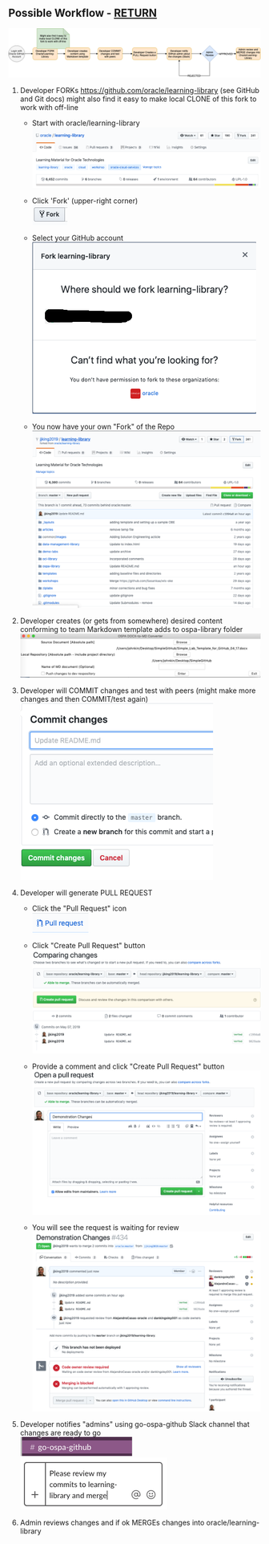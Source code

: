 ## Possible Workflow - [RETURN](README.md)

![](images/Flow.png)


1. Developer FORKs https://github.com/oracle/learning-library (see GitHub and Git docs) might also find it easy to make local CLONE of this fork to work with off-line

   * Start with oracle/learning-library  <br/>
   ![](images/Github-4-26-47-PM.png)

   * Click 'Fork' (upper-right corner) <br/>
   ![](images/Github-4-15-39-PM.png)

   - Select your GitHub account <br/>
   ![](images/Github-4-16-15-PM2.png)

   - You now have your own "Fork" of the Repo <br/>
   ![](images/Github-4-16-31-PM.png)

1. Developer creates (or gets from somewhere) desired content conforming to team Markdown template adds to ospa-library folder<br/>
   ![](images/Github-12-34-36PM.png) 
   
1. Developer will COMMIT changes and test with peers (might make more changes and then COMMIT/test again) <br/>
   ![](images/Github-4-17-22-PM.png)
   
1. Developer will generate PULL REQUEST <br/>

   - Click the "Pull Request" icon <br/>
   ![](images/Github-4-17-39-PM.png) <br/>
   
   - Click "Create Pull Request" button <br/>
   ![](images/Github-4-18-02-PM.png)   <br/>
   
   - Provide a comment and click "Create Pull Request" button<br/>
   ![](images/Github-4-18-32-PM.png) <br/>
   
   - You will see the request is waiting for review <br/>
   ![](images/Github-4-19-21-PM.png)

     
1. Developer notifies "admins" using go-ospa-github Slack channel that changes are ready to go <br/>
   ![](images/Github-4-19-49-PM.png) <br/>
   ![](images/Github-4-20-12-PM.png)


1. Admin reviews changes and if ok MERGEs changes into oracle/learning-library
